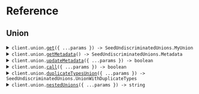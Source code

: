 # Reference
## Union
<details><summary><code>client.union.<a href="/src/api/resources/union/client/Client.ts">get</a>({ ...params }) -> SeedUndiscriminatedUnions.MyUnion</code></summary>
<dl>
<dd>

#### 🔌 Usage

<dl>
<dd>

<dl>
<dd>

```typescript
await client.union.get("string");

```
</dd>
</dl>
</dd>
</dl>

#### ⚙️ Parameters

<dl>
<dd>

<dl>
<dd>

**request:** `SeedUndiscriminatedUnions.MyUnion` 
    
</dd>
</dl>

<dl>
<dd>

**requestOptions:** `Union.RequestOptions` 
    
</dd>
</dl>
</dd>
</dl>


</dd>
</dl>
</details>

<details><summary><code>client.union.<a href="/src/api/resources/union/client/Client.ts">getMetadata</a>() -> SeedUndiscriminatedUnions.Metadata</code></summary>
<dl>
<dd>

#### 🔌 Usage

<dl>
<dd>

<dl>
<dd>

```typescript
await client.union.getMetadata();

```
</dd>
</dl>
</dd>
</dl>

#### ⚙️ Parameters

<dl>
<dd>

<dl>
<dd>

**requestOptions:** `Union.RequestOptions` 
    
</dd>
</dl>
</dd>
</dl>


</dd>
</dl>
</details>

<details><summary><code>client.union.<a href="/src/api/resources/union/client/Client.ts">updateMetadata</a>({ ...params }) -> boolean</code></summary>
<dl>
<dd>

#### 🔌 Usage

<dl>
<dd>

<dl>
<dd>

```typescript
await client.union.updateMetadata({
    "string": {
        "key": "value"
    }
});

```
</dd>
</dl>
</dd>
</dl>

#### ⚙️ Parameters

<dl>
<dd>

<dl>
<dd>

**request:** `SeedUndiscriminatedUnions.MetadataUnion` 
    
</dd>
</dl>

<dl>
<dd>

**requestOptions:** `Union.RequestOptions` 
    
</dd>
</dl>
</dd>
</dl>


</dd>
</dl>
</details>

<details><summary><code>client.union.<a href="/src/api/resources/union/client/Client.ts">call</a>({ ...params }) -> boolean</code></summary>
<dl>
<dd>

#### 🔌 Usage

<dl>
<dd>

<dl>
<dd>

```typescript
await client.union.call({
    union: {
        "string": {
            "key": "value"
        }
    }
});

```
</dd>
</dl>
</dd>
</dl>

#### ⚙️ Parameters

<dl>
<dd>

<dl>
<dd>

**request:** `SeedUndiscriminatedUnions.Request` 
    
</dd>
</dl>

<dl>
<dd>

**requestOptions:** `Union.RequestOptions` 
    
</dd>
</dl>
</dd>
</dl>


</dd>
</dl>
</details>

<details><summary><code>client.union.<a href="/src/api/resources/union/client/Client.ts">duplicateTypesUnion</a>({ ...params }) -> SeedUndiscriminatedUnions.UnionWithDuplicateTypes</code></summary>
<dl>
<dd>

#### 🔌 Usage

<dl>
<dd>

<dl>
<dd>

```typescript
await client.union.duplicateTypesUnion("string");

```
</dd>
</dl>
</dd>
</dl>

#### ⚙️ Parameters

<dl>
<dd>

<dl>
<dd>

**request:** `SeedUndiscriminatedUnions.UnionWithDuplicateTypes` 
    
</dd>
</dl>

<dl>
<dd>

**requestOptions:** `Union.RequestOptions` 
    
</dd>
</dl>
</dd>
</dl>


</dd>
</dl>
</details>

<details><summary><code>client.union.<a href="/src/api/resources/union/client/Client.ts">nestedUnions</a>({ ...params }) -> string</code></summary>
<dl>
<dd>

#### 🔌 Usage

<dl>
<dd>

<dl>
<dd>

```typescript
await client.union.nestedUnions("string");

```
</dd>
</dl>
</dd>
</dl>

#### ⚙️ Parameters

<dl>
<dd>

<dl>
<dd>

**request:** `SeedUndiscriminatedUnions.NestedUnionRoot` 
    
</dd>
</dl>

<dl>
<dd>

**requestOptions:** `Union.RequestOptions` 
    
</dd>
</dl>
</dd>
</dl>


</dd>
</dl>
</details>
